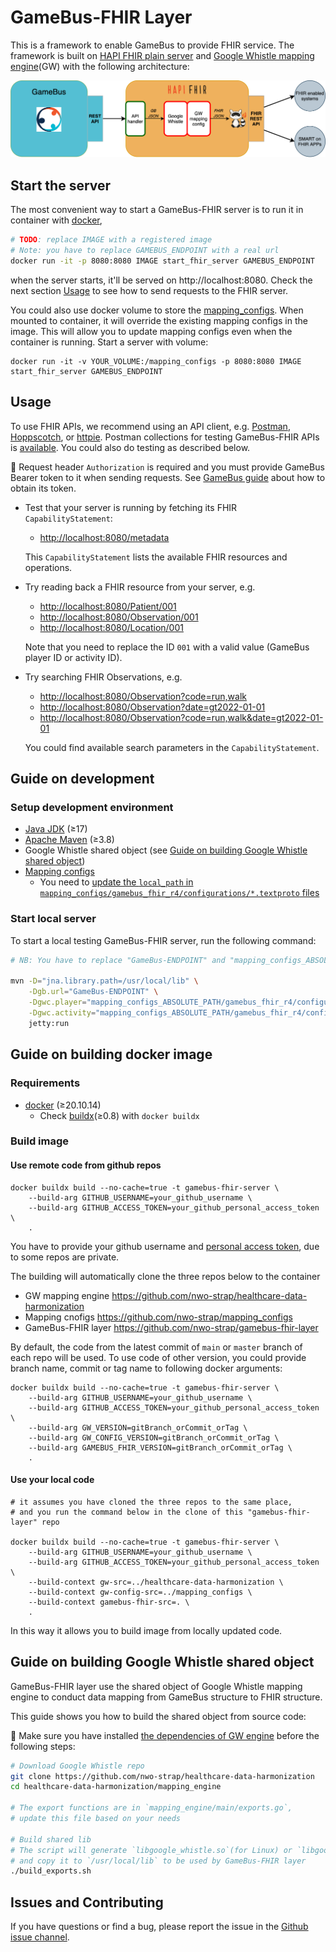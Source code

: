 # GameBus-FHIR Layer

This is a framework to enable GameBus to provide FHIR service.
The framework is built on [HAPI FHIR plain server](https://hapifhir.io/hapi-fhir/docs/server_plain/introduction.html) and [Google Whistle mapping engine](https://github.com/GoogleCloudPlatform/healthcare-data-harmonization)(GW) with the following architecture:

![GB](image/gb_fhir_layer.png)

## Start the server
The most convenient way to start a GameBus-FHIR server is to run it in container with [docker](https://www.docker.com/),

```bash
# TODO: replace IMAGE with a registered image
# Note: you have to replace GAMEBUS_ENDPOINT with a real url
docker run -it -p 8080:8080 IMAGE start_fhir_server GAMEBUS_ENDPOINT
```
when the server starts, it'll be served on http://localhost:8080. Check the next section [Usage](#Usage) to see how to send requests to the FHIR server.


You could also use docker volume to store the [mapping_configs](https://github.com/nwo-strap/mapping_configs). When mounted to container, it will override the existing mapping configs in the image. This will allow you to update mapping configs even when the container is running. Start a server with volume:

```
docker run -it -v YOUR_VOLUME:/mapping_configs -p 8080:8080 IMAGE start_fhir_server GAMEBUS_ENDPOINT
```

## Usage
To use FHIR APIs, we recommend using an API client, e.g. [Postman](https://www.postman.com/), [Hoppscotch](https://hoppscotch.io/), or [httpie](https://httpie.io/). Postman collections for testing GameBus-FHIR APIs is [available](https://github.com/nwo-strap/postman-collections). You could also do testing as described below.

:bell: Request header `Authorization` is required and you must provide GameBus Bearer token to it when sending requests. See [GameBus guide](https://devdocs.gamebus.eu/#ok-fine-but-how-can-i-make-requests-from-outside-the-app) about how to obtain its token.

-   Test that your server is running by fetching its FHIR `CapabilityStatement`:

    -   <http://localhost:8080/metadata>

    This `CapabilityStatement` lists the available FHIR resources and operations.

-   Try reading back a FHIR resource from your server, e.g.

    -   <http://localhost:8080/Patient/001>
    -   <http://localhost:8080/Observation/001>
    -   <http://localhost:8080/Location/001>

    Note that you need to replace the ID `001` with a valid value (GameBus player ID or activity ID).

-   Try searching FHIR Observations, e.g.

    -   <http://localhost:8080/Observation?code=run,walk>
    -   <http://localhost:8080/Observation?date=gt2022-01-01>
    -   <http://localhost:8080/Observation?code=run,walk&date=gt2022-01-01>

    You could find available search parameters in the `CapabilityStatement`.



## Guide on development

### Setup development environment

- [Java JDK](https://openjdk.java.net/) (≥17)
- [Apache Maven](https://maven.apache.org/) (≥3.8)
- Google Whistle shared object (see [Guide on building Google Whistle shared object](#Guide-on-building-Google-Whistle-shared-object))
- [Mapping configs](https://github.com/nwo-strap/mapping_configs)
    - You need to [update the `local_path` in `mapping_configs/gamebus_fhir_r4/configurations/*.textproto` files](https://github.com/nwo-strap/mapping_configs#41-update-the-local_path-in-gamebus_fhir_r4configurationstextproto-files)



### Start local server

To start a local testing GameBus-FHIR server, run the following command:

```bash
# NB: You have to replace "GameBus-ENDPOINT" and "mapping_configs_ABSOLUTE_PATH" with real value

mvn -D="jna.library.path=/usr/local/lib" \
    -Dgb.url="GameBus-ENDPOINT" \
    -Dgwc.player="mapping_configs_ABSOLUTE_PATH/gamebus_fhir_r4/configurations/player.textproto" \
    -Dgwc.activity="mapping_configs_ABSOLUTE_PATH/gamebus_fhir_r4/configurations/activity.textproto" \
    jetty:run
```

## Guide on building docker image

### Requirements
- [docker](https://docs.docker.com/engine/install/) (≥20.10.14)
    - Check [buildx](https://docs.docker.com/buildx/working-with-buildx/)(≥0.8) with `docker buildx`

### Build image

#### Use remote code from github repos

```
docker buildx build --no-cache=true -t gamebus-fhir-server \
    --build-arg GITHUB_USERNAME=your_github_username \
    --build-arg GITHUB_ACCESS_TOKEN=your_github_personal_access_token \
    .
```
<!--- TODO: update here when repos become public. -->
You have to provide your github username and [personal access token](https://docs.github.com/en/authentication/keeping-your-account-and-data-secure/creating-a-personal-access-token), due to some repos are private.

The building will automatically clone the three repos below to the container
- GW mapping engine https://github.com/nwo-strap/healthcare-data-harmonization
- Mapping cnofigs https://github.com/nwo-strap/mapping_configs
- GameBus-FHIR layer https://github.com/nwo-strap/gamebus-fhir-layer

By default, the code from the latest commit of `main` or `master` branch of each repo will be used. To use code of other version, you could provide branch name, commit or tag name to following docker arguments:
```
docker buildx build --no-cache=true -t gamebus-fhir-server \
    --build-arg GITHUB_USERNAME=your_github_username \
    --build-arg GITHUB_ACCESS_TOKEN=your_github_personal_access_token \
    --build-arg GW_VERSION=gitBranch_orCommit_orTag \
    --build-arg GW_CONFIG_VERSION=gitBranch_orCommit_orTag \
    --build-arg GAMEBUS_FHIR_VERSION=gitBranch_orCommit_orTag \
    .
```
#### Use your local code
```
# it assumes you have cloned the three repos to the same place,
# and you run the command below in the clone of this "gamebus-fhir-layer" repo

docker buildx build --no-cache=true -t gamebus-fhir-server \
    --build-arg GITHUB_USERNAME=your_github_username \
    --build-arg GITHUB_ACCESS_TOKEN=your_github_personal_access_token \
    --build-context gw-src=../healthcare-data-harmonization \
    --build-context gw-config-src=../mapping_configs \
    --build-context gamebus-fhir-src=. \
    .
```
In this way it allows you to build image from locally updated code.

## Guide on building Google Whistle shared object

GameBus-FHIR layer use the shared object of Google Whistle mapping engine to conduct data mapping from GameBus structure to FHIR structure.

This guide shows you how to build the shared object from source code:

:bell: Make sure you have installed [the dependencies of GW engine](https://github.com/nwo-strap/healthcare-data-harmonization#details) before the following steps:

```bash
# Download Google Whistle repo
git clone https://github.com/nwo-strap/healthcare-data-harmonization
cd healthcare-data-harmonization/mapping_engine

# The export functions are in `mapping_engine/main/exports.go`,
# update this file based on your needs

# Build shared lib
# The script will generate `libgoogle_whistle.so`(for Linux) or `libgoogle_whistle.dylib`(for MacOS)
# and copy it to `/usr/local/lib` to be used by GameBus-FHIR layer
./build_exports.sh
```



## Issues and Contributing

If you have questions or find a bug, please report the issue in the
[Github issue channel](https://github.com/nwo-strap/gamebus-fhir-layer/issues).
